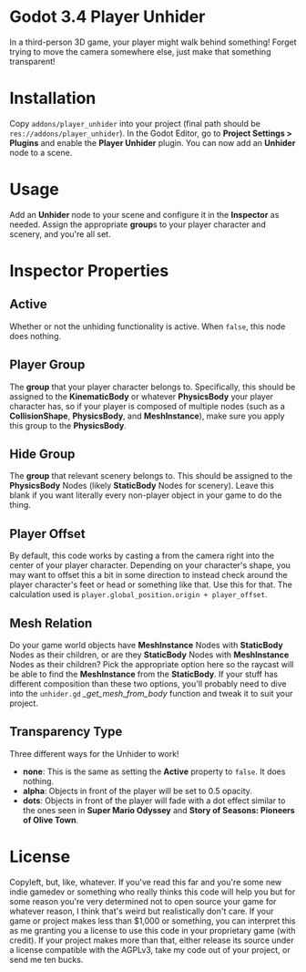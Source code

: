 # Godot 3.4 Player Unhider
In a third-person 3D game, your player might walk behind something! Forget trying to move the camera somewhere else, just make that something transparent!

# Installation
Copy `addons/player_unhider` into your project (final path should be `res://addons/player_unhider`). In the Godot Editor, go to **Project Settings > Plugins** and enable the **Player Unhider** plugin. You can now add an **Unhider** node to a scene.

# Usage
Add an **Unhider** node to your scene and configure it in the **Inspector** as needed. Assign the appropriate **group**s to your player character and scenery, and you're all set.

# Inspector Properties

## Active
Whether or not the unhiding functionality is active. When `false`, this node does nothing.

## Player Group
The **group** that your player character belongs to. Specifically, this should be assigned to the **KinematicBody** or whatever **PhysicsBody** your player character has, so if your player is composed of multiple nodes (such as a **CollisionShape**, **PhysicsBody**, and **MeshInstance**), make sure you apply this group to the **PhysicsBody**.

## Hide Group
The **group** that relevant scenery belongs to. This should be assigned to the **PhysicsBody** Nodes (likely **StaticBody** Nodes for scenery). Leave this blank if you want literally every non-player object in your game to do the thing.

## Player Offset
By default, this code works by casting a from the camera right into the center of your player character. Depending on your character's shape, you may want to offset this a bit in some direction to instead check around the player character's feet or head or something like that. Use this for that. The calculation used is `player.global_position.origin + player_offset`.

## Mesh Relation
Do your game world objects have **MeshInstance** Nodes with **StaticBody** Nodes as their children, or are they **StaticBody** Nodes with **MeshInstance** Nodes as their children? Pick the appropriate option here so the raycast will be able to find the **MeshInstance** from the **StaticBody**. If your stuff has different composition than these two options, you'll probably need to dive into the `unhider.gd` *_get_mesh_from_body* function and tweak it to suit your project.

## Transparency Type
Three different ways for the Unhider to work!
 - **none**: This is the same as setting the **Active** property to `false`. It does nothing.
 - **alpha**: Objects in front of the player will be set to 0.5 opacity.
 - **dots**: Objects in front of the player will fade with a dot effect similar to the ones seen in **Super Mario Odyssey** and **Story of Seasons: Pioneers of Olive Town**.

# License

Copyleft, but, like, whatever. If you've read this far and you're some new indie gamedev or something who really thinks this code will help you but for some reason you're very determined not to open source your game for whatever reason, I think that's weird but realistically don't care. If your game or project makes less than $1,000 or something, you can interpret this as me granting you a license to use this code in your proprietary game (with credit). If your project makes more than that, either release its source under a license compatible with the AGPLv3, take my code out of your project, or send me ten bucks.